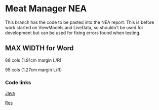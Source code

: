 # Meat Manager NEA

This branch has the code to be pasted into the NEA report. This is before work started on ViewModels and LiveData, so shouldn't be used for development but can be used for fixing errors found when testing.

## MAX WIDTH for Word
88 cols (1.91cm margin L/R)

95 cols (1.27cm margin L/R)

### Code links
[Java](app/src/main/java/com/martinwalls/meatmanager)

[Res](app/src/main/res)
